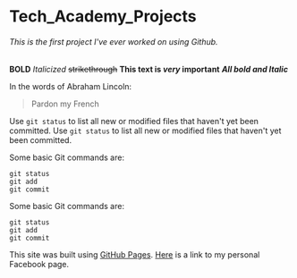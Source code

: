 # Tech_Academy_Projects

###### This is the first project I've ever worked on using Github.
**BOLD**
*Italicized*
~~strikethrough~~
**This text is  _very_ important**
***All bold and Italic***


In the words of Abraham Lincoln:

> Pardon my French

Use `git status` to list all new or modified files that haven't yet been committed.
Use `git status` to list all new or modified files that haven't yet been committed.


Some basic Git commands are:
```
git status
git add
git commit
```


Some basic Git commands are:
```
git status
git add 
git commit
```


This site was built using [GitHub Pages](https://pages.github.com/).
[Here](https://www.facebook.com/morgan.allard.7) is a link to my personal Facebook page.

